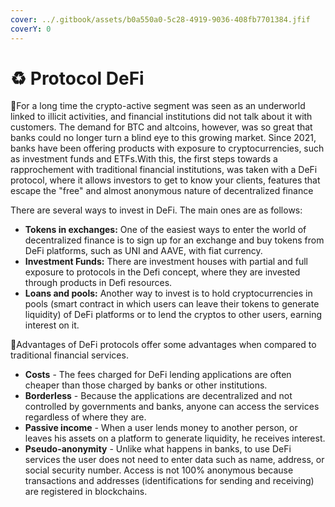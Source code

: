 ```yaml
---
cover: ../.gitbook/assets/b0a550a0-5c28-4919-9036-408fb7701384.jfif
coverY: 0
---
```


# ♻ Protocol DeFi

:clap:For a long time the crypto-active segment was seen as an underworld linked to illicit activities, and financial institutions did not talk about it with customers. The demand for BTC and altcoins, however, was so great that banks could no longer turn a blind eye to this growing market. Since 2021, banks have been offering products with exposure to cryptocurrencies, such as investment funds and ETFs.With this, the first steps towards a rapprochement with traditional financial institutions, was taken with a DeFi protocol, where it allows investors to get to know your clients, features that escape the "free" and almost anonymous nature of decentralized finance

There are several ways to invest in DeFi. The main ones are as follows:

* **Tokens in exchanges:** One of the easiest ways to enter the world of decentralized finance is to sign up for an exchange and buy tokens from DeFi platforms, such as UNI and AAVE, with fiat currency.
* **Investment Funds:** There are investment houses with partial and full exposure to protocols in the Defi concept, where they are invested through products in Defi resources.
* **Loans and pools:** Another way to invest is to hold cryptocurrencies in pools (smart contract in which users can leave their tokens to generate liquidity) of DeFi platforms or to lend the cryptos to other users, earning interest on it.

:clap:Advantages of DeFi protocols offer some advantages when compared to traditional financial services.

* **Costs** - The fees charged for DeFi lending applications are often cheaper than those charged by banks or other institutions.
* **Borderless** - Because the applications are decentralized and not controlled by governments and banks, anyone can access the services regardless of where they are.
* **Passive income** - When a user lends money to another person, or leaves his assets on a platform to generate liquidity, he receives interest.
* **Pseudo-anonymity** - Unlike what happens in banks, to use DeFi services the user does not need to enter data such as name, address, or social security number. Access is not 100% anonymous because transactions and addresses (identifications for sending and receiving) are registered in blockchains.



